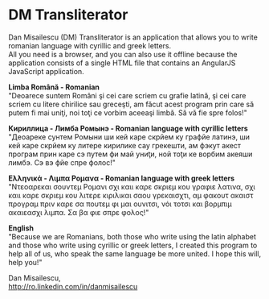 DM Transliterator
==============

Dan Misailescu (DM) Transliterator is an application that allows you to write romanian language with cyrillic and greek letters. 
<br/>All you need is a browser, and you can also use it offline because the application consists of a single HTML file that contains an AngularJS JavaScript application.

<b>Limba Română - Romanian</b><br/>
"Deoarece suntem Români şi cei care scriem cu grafie latină, şi cei care scriem cu litere chirilice sau greceşti, am făcut acest program prin care să putem fi mai uniţi, noi toţi ce vorbim aceeaşi limbă. Să vă fie spre folos!"

<b>Кириллица - Лимба Ромынэ - Romanian language with cyrillic letters</b><br/>
"Деоареке сунтем Ромыни ши кей каре скрйем ку графйе латинэ, ши кей каре скрйем ку литере кирилике сау грекешти, ам фэкут акест програм прин каре сэ путем фи май униţи, ной тоţи ке ворбим акеяши лимбэ. Сэ вэ фйе спре фолос!"

<b>Ελληνικά - Λιμπα Ρομανα - Romanian language with greek letters</b><br/>
"Ντεοαρεκαι σουντεμ Ρομανι σχι καιι καρε σκριεμ κου γραφιε λατινα, σχι καιι καρε σκριεμ κου λιτερε κιριλικαι σαου γρεκαισχτι, αμ φακουτ ακαιστ προγραμ πριν καρε σα πουτεμ φι μαι ουνιτσι, νόι τοτσι και βορμπιμ ακαιεασχι λιμπα. Σα βα φιε σπρε φολος!"

<b>English</b><br/>
"Because we are Romanians, both those who write using the latin alphabet and those who write using cyrillic or greek  letters, I created this program to help all of us, who speak the same language be more united. I hope this will, help you!"

Dan Misailescu,<br/>
http://ro.linkedin.com/in/danmisailescu
